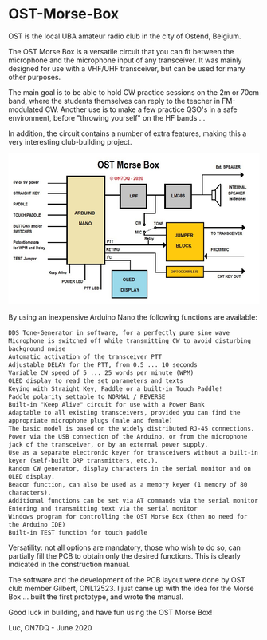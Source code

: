 # OST-Morse-Box

OST is the local UBA amateur radio club in the city of Ostend, Belgium.

The OST Morse Box is a versatile circuit that you can fit between the microphone and the microphone input of any transceiver.
It was mainly designed for use with a VHF/UHF transceiver, but can be used for many other purposes.

The main goal is to be able to hold CW practice sessions on the 2m or 70cm band, where the students themselves can reply to the teacher in FM-modulated CW. Another use is to make a few practice QSO's in a safe environment, before "throwing yourself" on the HF bands ...

In addition, the circuit contains a number of extra features, making this a very interesting club-building project.

![Block Diagram](https://github.com/on7dq/OST-Morse-Box/blob/master/Block%20diagram.jpg)

By using an inexpensive Arduino Nano the following functions are available:

	DDS Tone-Generator in software, for a perfectly pure sine wave 
	Microphone is switched off while transmitting CW to avoid disturbing background noise
	Automatic activation of the transceiver PTT
	Adjustable DELAY for the PTT, from 0.5 ... 10 seconds
	Variable CW speed of 5 ... 25 words per minute (WPM)
	OLED display to read the set parameters and texts
	Keying with Straight Key, Paddle or a built-in Touch Paddle!
	Paddle polarity settable to NORMAL / REVERSE
	Built-in "Keep Alive" circuit for use with a Power Bank
	Adaptable to all existing transceivers, provided you can find the appropriate microphone plugs (male and female)
	The basic model is based on the widely distributed RJ-45 connections. 
	Power via the USB connection of the Arduino, or from the microphone jack of the transceiver, or by an external power supply.
	Use as a separate electronic keyer for transceivers without a built-in keyer (self-built QRP transmitters, etc.).
	Random CW generator, display characters in the serial monitor and on OLED display.
	Beacon function, can also be used as a memory keyer (1 memory of 80 characters).
	Additional functions can be set via AT commands via the serial monitor
	Entering and transmitting text via the serial monitor
	Windows program for controlling the OST Morse Box (then no need for the Arduino IDE)
	Built-in TEST function for touch paddle

Versatility: not all options are mandatory, those who wish to do so, can partially fill the PCB to obtain only the desired functions. This is clearly indicated in the construction manual.



The software and the development of the PCB layout were done by OST club member Gilbert, ONL12523.
I just came up with the idea for the Morse Box ... built the first prototype, and wrote the manual.

Good luck in building, and have fun using the OST Morse Box!

Luc, ON7DQ - June 2020
